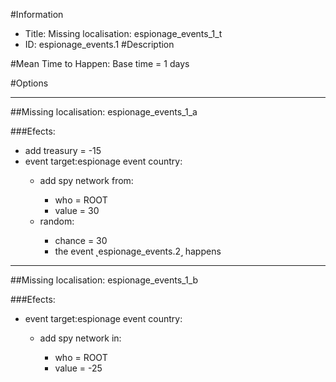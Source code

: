 #Information
 - Title: Missing localisation: espionage_events_1_t
 - ID: espionage_events.1
#Description

#Mean Time to Happen:
Base time = 1 days

#Options

___
##Missing localisation: espionage_events_1_a

###Efects:<ul><li>add treasury = -15</li><li>event target:espionage event country:</li><ul><li>add spy network from:</li><ul><li>who = ROOT</li><li>value = 30</li></ul><li>random:</li><ul><li>chance = 30</li><li>the event ˻espionage_events.2˼ happens</li></ul></ul></ul>

___
##Missing localisation: espionage_events_1_b

###Efects:<ul><li>event target:espionage event country:</li><ul><li>add spy network in:</li><ul><li>who = ROOT</li><li>value = -25</li></ul></ul></ul>
